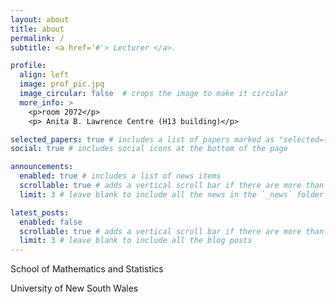 ```yaml
---
layout: about
title: about
permalink: /
subtitle: <a href='#'> Lecturer </a>. 

profile:
  align: left
  image: prof_pic.jpg
  image_circular: false  # crops the image to make it circular
  more_info: >
    <p>room 2072</p>
    <p> Anita B. Lawrence Centre (H13 building)</p>

selected_papers: true # includes a list of papers marked as "selected={true}"
social: true # includes social icons at the bottom of the page

announcements:
  enabled: true # includes a list of news items
  scrollable: true # adds a vertical scroll bar if there are more than 3 news items
  limit: 3 # leave blank to include all the news in the `_news` folder

latest_posts:
  enabled: false
  scrollable: true # adds a vertical scroll bar if there are more than 3 new posts items
  limit: 3 # leave blank to include all the blog posts
---
```


<p>School of Mathematics and Statistics</p> 
<p>University of New South Wales</p>
